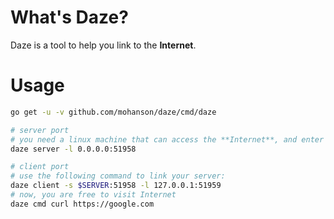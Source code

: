# What's Daze?

Daze is a tool to help you link to the **Internet**.

# Usage

```sh
go get -u -v github.com/mohanson/daze/cmd/daze

# server port
# you need a linux machine that can access the **Internet**, and enter the following command:
daze server -l 0.0.0.0:51958

# client port
# use the following command to link your server:
daze client -s $SERVER:51958 -l 127.0.0.1:51959
# now, you are free to visit Internet
daze cmd curl https://google.com
```
